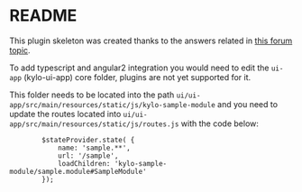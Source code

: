 # README

This plugin skeleton was created thanks to the answers related in [this forum topic](https://groups.google.com/d/msg/kylo-community/wWifXEw-J5o/tlRD6bF-AgAJ).

To add typescript and angular2 integration you would need to edit the `ui-app` (kylo-ui-app) core folder, plugins are not yet supported for it.

This folder needs to be located into the path `ui/ui-app/src/main/resources/static/js/kylo-sample-module` and you need to update the routes located into `ui/ui-app/src/main/resources/static/js/routes.js` with the code below:

```
        $stateProvider.state( {
            name: 'sample.**',
            url: '/sample',
            loadChildren: 'kylo-sample-module/sample.module#SampleModule'
        });

```